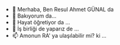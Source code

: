 - 👋 Merhaba, Ben Resul Ahmet GÜNAL da
- 👀 Bakıyorum da...
- 🌱 Hayat öğretiyor da ...
- 💞️ İş birliği de yaparız de ...
- 📫 Amonun RA' ya ulaşılabilir mi? ki ...
